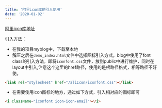 ```yaml
---
title: '阿里icon库的引入使用'
date: '2020-01-02'
---
```


[阿里icon库地址](https://www.iconfont.cn/manage/index?manage_type=myprojects&projectId=2151385)

引入方法：
- 在我的项目myblog中，下载至本地
- 解压之后在`demo_index.html`文件中选择图标引入方式，blog中使用了font class的引入方法，即将`iconfont.css`文件，放到public中进行维护，同时在layout中引入,注意这个这里的href路径，使用的是根路径格式，相等路径不好使。
```html
<link rel="stylesheet" href="/aliIcon/iconfont.css"></link>
```
- 在需要使用icon图标的地方，通过如下方式，引入相对应的图标即可
```html
<i className="iconfont icon-icon-email"></i>
```